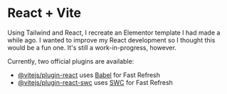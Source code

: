 # React + Vite

Using Tailwind and React, I recreate an Elementor template I had made a while ago. I wanted to improve my React development so I thought this would be a fun one. It's still a work-in-progress, however.

Currently, two official plugins are available:

- [@vitejs/plugin-react](https://github.com/vitejs/vite-plugin-react/blob/main/packages/plugin-react/README.md) uses [Babel](https://babeljs.io/) for Fast Refresh
- [@vitejs/plugin-react-swc](https://github.com/vitejs/vite-plugin-react-swc) uses [SWC](https://swc.rs/) for Fast Refresh
